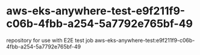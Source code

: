 # aws-eks-anywhere-test-e9f211f9-c06b-4fbb-a254-5a7792e765bf-49
repository for use with E2E test job aws-eks-anywhere-test:e9f211f9-c06b-4fbb-a254-5a7792e765bf-49
